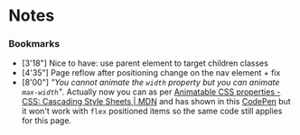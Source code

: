 # Notes

### Bookmarks

- [3'18"] Nice to have: use parent element to target children classes
- [4'35"] Page reflow after positioning change on the nav element + fix
- [8'00"] _"You cannot animate the `width` property but you can animate `max-width`"_.
   Actually now you can as per [Animatable CSS properties - CSS: Cascading Style Sheets | MDN](https://developer.mozilla.org/en-US/docs/Web/CSS/CSS_animated_properties "Animatable CSS properties - CSS: Cascading Style Sheets | MDN") and has shown in this [CodePen](https://codepen.io/adrianskar/pen/ZEqzWvB) but it won't work with `flex` positioned items so the same code still applies for this page.